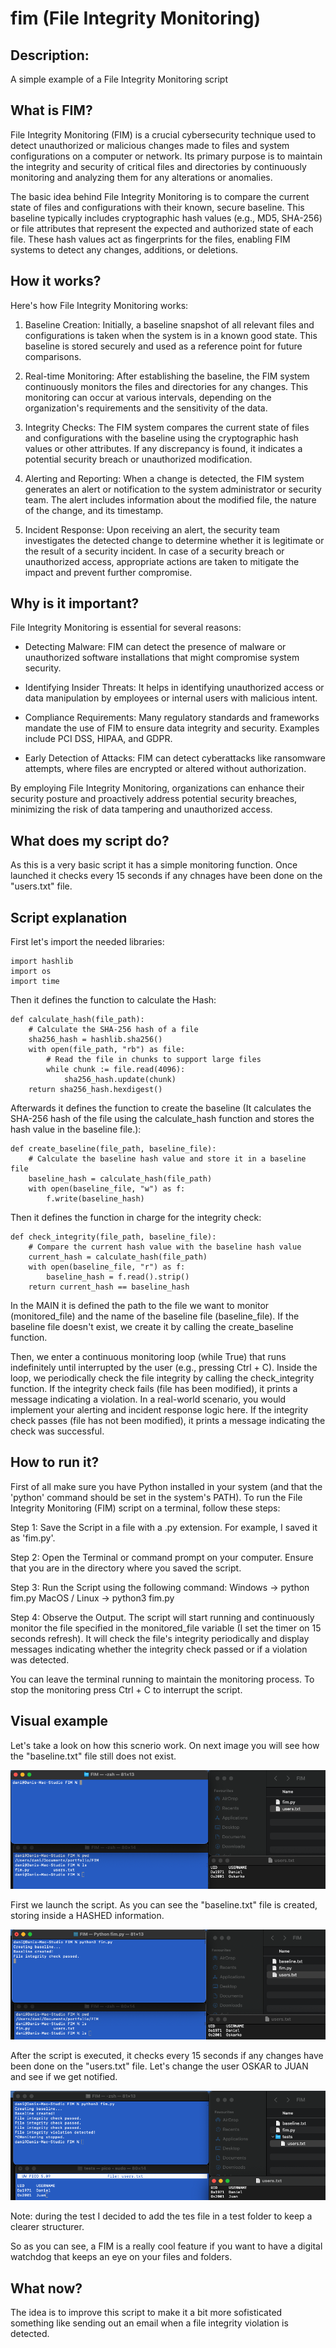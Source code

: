 # fim (File Integrity Monitoring)

## Description:
A simple example of a File Integrity Monitoring script

## What is FIM?

File Integrity Monitoring (FIM) is a crucial cybersecurity technique used to detect unauthorized or malicious changes made to files and system configurations on a computer or network. Its primary purpose is to maintain the integrity and security of critical files and directories by continuously monitoring and analyzing them for any alterations or anomalies.

The basic idea behind File Integrity Monitoring is to compare the current state of files and configurations with their known, secure baseline. This baseline typically includes cryptographic hash values (e.g., MD5, SHA-256) or file attributes that represent the expected and authorized state of each file. These hash values act as fingerprints for the files, enabling FIM systems to detect any changes, additions, or deletions.

## How it works?

Here's how File Integrity Monitoring works:

1) Baseline Creation: Initially, a baseline snapshot of all relevant files and configurations is taken when the system is in a known good state. This baseline is stored securely and used as a reference point for future comparisons.

2) Real-time Monitoring: After establishing the baseline, the FIM system continuously monitors the files and directories for any changes. This monitoring can occur at various intervals, depending on the organization's requirements and the sensitivity of the data.

3) Integrity Checks: The FIM system compares the current state of files and configurations with the baseline using the cryptographic hash values or other attributes. If any discrepancy is found, it indicates a potential security breach or unauthorized modification.

4) Alerting and Reporting: When a change is detected, the FIM system generates an alert or notification to the system administrator or security team. The alert includes information about the modified file, the nature of the change, and its timestamp.

5) Incident Response: Upon receiving an alert, the security team investigates the detected change to determine whether it is legitimate or the result of a security incident. In case of a security breach or unauthorized access, appropriate actions are taken to mitigate the impact and prevent further compromise.

## Why is it important?

File Integrity Monitoring is essential for several reasons:

- Detecting Malware: FIM can detect the presence of malware or unauthorized software installations that might compromise system security.

- Identifying Insider Threats: It helps in identifying unauthorized access or data manipulation by employees or internal users with malicious intent.

- Compliance Requirements: Many regulatory standards and frameworks mandate the use of FIM to ensure data integrity and security. Examples include PCI DSS, HIPAA, and GDPR.

- Early Detection of Attacks: FIM can detect cyberattacks like ransomware attempts, where files are encrypted or altered without authorization.


By employing File Integrity Monitoring, organizations can enhance their security posture and proactively address potential security breaches, minimizing the risk of data tampering and unauthorized access.

## What does my script do?

As this is a very basic script it has a simple monitoring function. Once launched it checks every 15 seconds if any chnages have been done on the "users.txt" file.

## Script explanation

First let's import the needed libraries:  
```
import hashlib
import os
import time
```
Then it defines the function to calculate the Hash:
```
def calculate_hash(file_path):
    # Calculate the SHA-256 hash of a file
    sha256_hash = hashlib.sha256()
    with open(file_path, "rb") as file:
        # Read the file in chunks to support large files
        while chunk := file.read(4096):
            sha256_hash.update(chunk)
    return sha256_hash.hexdigest()
```
Afterwards it defines the function to create the baseline (It calculates the SHA-256 hash of the file using the calculate_hash function and stores the hash value in the baseline file.):
```
def create_baseline(file_path, baseline_file):
    # Calculate the baseline hash value and store it in a baseline file
    baseline_hash = calculate_hash(file_path)
    with open(baseline_file, "w") as f:
        f.write(baseline_hash)
```
Then it defines the function in charge for the integrity check:
```
def check_integrity(file_path, baseline_file):
    # Compare the current hash value with the baseline hash value
    current_hash = calculate_hash(file_path)
    with open(baseline_file, "r") as f:
        baseline_hash = f.read().strip()
    return current_hash == baseline_hash
```
In the MAIN it is defined the path to the file we want to monitor (monitored_file) and the name of the baseline file (baseline_file). If the baseline file doesn't exist, we create it by calling the create_baseline function.

Then, we enter a continuous monitoring loop (while True) that runs indefinitely until interrupted by the user (e.g., pressing Ctrl + C). Inside the loop, we periodically check the file integrity by calling the check_integrity function. If the integrity check fails (file has been modified), it prints a message indicating a violation. In a real-world scenario, you would implement your alerting and incident response logic here. If the integrity check passes (file has not been modified), it prints a message indicating the check was successful.

## How to run it?

First of all make sure you have Python installed in your system (and that the 'python' command should be set in the system's PATH).
To run the File Integrity Monitoring (FIM) script on a terminal, follow these steps:

Step 1: Save the Script in a file with a .py extension. For example, I saved it as 'fim.py'.

Step 2: Open the Terminal or command prompt on your computer. Ensure that you are in the directory where you saved the script.

Step 3: Run the Script using the following command:
Windows -> python fim.py
MacOS / Linux -> python3 fim.py

Step 4: Observe the Output. The script will start running and continuously monitor the file specified in the monitored_file variable (I set the timer on 15 seconds refresh). It will check the file's integrity periodically and display messages indicating whether the integrity check passed or if a violation was detected.

You can leave the terminal running to maintain the monitoring process.
To stop the monitoring press Ctrl + C to interrupt the script.

## Visual example

Let's take a look on how this scnerio work. On next image you will see how the "baseline.txt" file still does not exist.

![image1](image1.png)

First we launch the script. As you can see the "baseline.txt" file is created, storing inside a HASHED information.

![image2](image2.png)

After the script is executed, it checks every 15 seconds if any changes have been done on the "users.txt" file. Let's change the user OSKAR to JUAN and see if we get notified.

![image3](image3.png)

Note: during the test I decided to add the tes file in a test folder to keep a clearer structurer.

So as you can see, a FIM is a really cool feature if you want to have a digital watchdog that keeps an eye on your files and folders.

## What now?

The idea is to improve this script to make it a bit more sofisticated something like sending out an email when a file integrity violation is detected.
